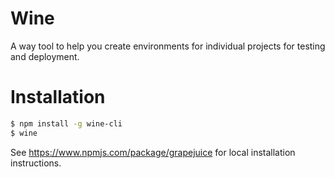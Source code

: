 # Wine

A way tool to help you create environments for individual projects for testing and deployment.

# Installation

```bash
$ npm install -g wine-cli
$ wine
```

See https://www.npmjs.com/package/grapejuice for local installation instructions.